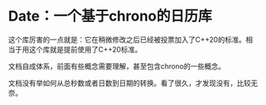 # Date：一个基于chrono的日历库

这个库厉害的一点就是：它在稍微修改之后已经被投票加入了C++20的标准。相当于用这个库就是提前使用了C++20标准。

文档自成体系，前面有些概念需要理解，甚至包含chrono的一些概念。

文档没有举如何从总秒数或者日数到日期的转换。看了很久，才发现没有，比较无奈。